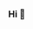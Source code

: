 ### Hi 👋

<!--
**LeandroPiresSantos/LeandroPiresSantos** is a ✨ _special_ ✨ repository because its `README.md` (this file) appears on your GitHub profile.

#Here are some ideas to get you started:
###- 🌱 I’m currently learning: HTML, CSS, JS, Phyton and C#
###- 😄 Pronouns: He/ Him
###- ⚡ Fun fact: Sing and Tiktok Dances
-->
